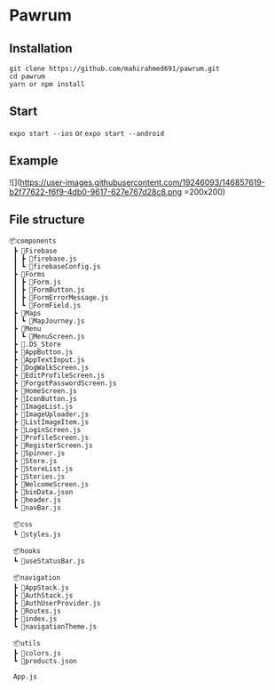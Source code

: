 # Pawrum

## Installation

```git clone https://github.com/mahirahmed691/pawrum.git```
</br>
```cd pawrum```
</br>
```yarn or npm install```

## Start 

```expo start --ios``` or ```expo start --android```

## Example



![](https://user-images.githubusercontent.com/19246093/146857619-b2f77622-f6f9-4db0-9617-627e767d28c8.png =200x200)



## File structure

```
📦components
 ┣ 📂Firebase
 ┃ ┣ 📜firebase.js
 ┃ ┗ 📜firebaseConfig.js
 ┣ 📂Forms
 ┃ ┣ 📜Form.js
 ┃ ┣ 📜FormButton.js
 ┃ ┣ 📜FormErrorMessage.js
 ┃ ┗ 📜FormField.js
 ┣ 📂Maps
 ┃ ┗ 📜MapJourney.js
 ┣ 📂Menu
 ┃ ┗ 📜MenuScreen.js
 ┣ 📜.DS_Store
 ┣ 📜AppButton.js
 ┣ 📜AppTextInput.js
 ┣ 📜DogWalkScreen.js
 ┣ 📜EditProfileScreen.js
 ┣ 📜ForgotPasswordScreen.js
 ┣ 📜HomeScreen.js
 ┣ 📜IconButton.js
 ┣ 📜ImageList.js
 ┣ 📜ImageUploader.js
 ┣ 📜ListImageItem.js
 ┣ 📜LoginScreen.js
 ┣ 📜ProfileScreen.js
 ┣ 📜RegisterScreen.js
 ┣ 📜Spinner.js
 ┣ 📜Store.js
 ┣ 📜StoreList.js
 ┣ 📜Stories.js
 ┣ 📜WelcomeScreen.js
 ┣ 📜binData.json
 ┣ 📜header.js
 ┗ 📜navBar.js
 
 📦css
 ┗ 📜styles.js
 
 📦hooks
 ┗ 📜useStatusBar.js
 
 📦navigation
 ┣ 📜AppStack.js
 ┣ 📜AuthStack.js
 ┣ 📜AuthUserProvider.js
 ┣ 📜Routes.js
 ┣ 📜index.js
 ┗ 📜navigationTheme.js
 
 📦utils
 ┣ 📜colors.js
 ┗ 📜products.json
 
 App.js
```
